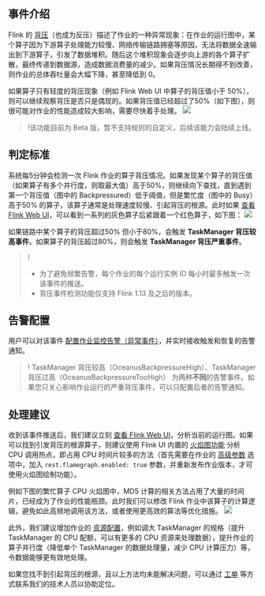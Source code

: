 ## 事件介绍
Flink 的 [背压](https://nightlies.apache.org/flink/flink-docs-master/zh/docs/ops/monitoring/back_pressure/)（也成为反压）描述了作业的一种异常现象：在作业的运行图中，某个算子因为下游算子处理能力较慢、网络传输链路拥塞等原因，无法将数据全速输出到下游算子，引发了数据堆积。随后这个堆积现象会逐步向上游的各个算子扩散，最终传递到数据源，造成数据消费量的减少。如果背压情况长期得不到改善，则作业的总体吞吐量会大幅下降，甚至降低到 0。

如果算子只有轻度的背压现象（例如 Flink Web UI 中算子的背压值小于 50%），则可以继续观察背压是否只是偶现的。如果背压值已经超过了50%（如下图），则很可能对作业的性能造成较大影响，需要尽快着手处理。
![](https://qcloudimg.tencent-cloud.cn/raw/47c36e4864657d2b21af94f775576a88.png)

>!该功能目前为 Beta 版，暂不支持规则的自定义，后续该能力会陆续上线。

## 判定标准
系统每5分钟会检测一次 Flink 作业的算子背压情况。如果发现某个算子的背压值（如果算子有多个并行度，则取最大值）高于50%，则继续向下查找，直到遇到第一个背压值（图中的 Backpressured）低于阈值，但是繁忙度（图中的 Busy）高于50% 的算子，该算子通常是处理速度较慢、引起背压的根源。此时如果 [查看 Flink Web UI](https://cloud.tencent.com/document/product/849/48292)，可以看到一系列的灰色算子后紧跟着一个红色算子，如下图：
![](https://qcloudimg.tencent-cloud.cn/raw/787c072e28afef16d7aaefd07a2ede24.png)

如果链路中某个算子的背压超过50% 但小于80%，会触发 **TaskManager 背压较高事件**。如果算子的背压超过80%，则会触发 **TaskManager 背压严重事件**。

>!
>- 为了避免频繁告警，每个作业的每个运行实例 ID 每小时最多触发一次该事件的推送。
>- 背压事件检测功能仅支持 Flink 1.13 及之后的版本。

## 告警配置
用户可以对该事件 [配置作业监控告警（异常事件）](https://cloud.tencent.com/document/product/849/68291)，并实时接收触发和恢复的告警通知。

> ! TaskManager 背压较高（OceanusBackpressureHigh）、TaskManager 背压过高（OceanusBackpressureTooHigh） 为两种**不同**的告警事件。如果您只关心影响作业运行的严重背压事件，可以只配置后者的告警通知。


## 处理建议

收到该事件推送后，我们建议立刻  [查看 Flink Web UI](https://cloud.tencent.com/document/product/849/48292)，分析当前的运行图。如果可以找到引发背压的根源算子，则建议使用 Flink UI 内置的 [火焰图功能](https://nightlies.apache.org/flink/flink-docs-release-1.13/docs/ops/debugging/flame_graphs/) 分析 CPU 调用热点，即占用 CPU 时间片较多的方法（首先需要在作业的 [高级参数](https://cloud.tencent.com/document/product/849/53391) 选项中，加入 `rest.flamegraph.enabled: true` 参数，并重新发布作业版本，才可使用火焰图绘制功能）。

例如下图的繁忙算子 CPU 火焰图中，MD5 计算的相关方法占用了大量的时间片，已经成为了作业的性能瓶颈。此时我们可以修改 Flink 作业中该算子的计算逻辑，避免如此高频地调用该方法，或者使用更高效的算法等优化措施。
![](https://qcloudimg.tencent-cloud.cn/raw/3ba93fc40a0832cccd69232c8d2f8d48.png)

此外，我们建议增加作业的 [资源配置](https://cloud.tencent.com/document/product/849/57772)，例如调大 TaskManager 的规格（提升 TaskManager 的 CPU 配额，可以有更多的 CPU 资源来处理数据），提升作业的算子并行度（降低单个 TaskManager 的数据处理量，减少 CPU 计算压力）等，令数据能够更有效地处理。

如果您找不到引起背压的根源，且以上方法均未能解决问题，可以通过 [工单](https://console.cloud.tencent.com/workorder) 等方式联系我们的技术人员以协助定位。



